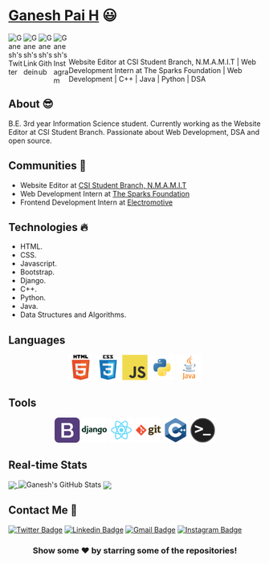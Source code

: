  # <a href="https://www.linkedin.com/in/ganeshpaih24/">Ganesh Pai H</a> :smiley:
 
 <a href="https://twitter.com/ganeshpaih24">
  <img align="left" alt="Ganesh's Twitter" width="30px" src="https://cdn.jsdelivr.net/npm/simple-icons@v3/icons/twitter.svg" />
</a>
<a href="https://linkedin.com/in/ganeshpaih24">
  <img align="left" alt="Ganesh's Linkdein" width="30px" src="https://cdn.jsdelivr.net/npm/simple-icons@v3/icons/linkedin.svg" />
</a>
<a href="https://github.com/ganeshpaih24">
  <img align="left" alt="Ganesh's Github" width="30px" src="https://cdn.jsdelivr.net/npm/simple-icons@v3/icons/github.svg" />
</a>
<a href="https://instagram.com/ganeshpaih24">
  <img align="left" alt="Ganesh's Instagram" width="30px" src="https://cdn.jsdelivr.net/npm/simple-icons@v3/icons/instagram.svg" />
</a>

<br/>
<br/>

Website Editor at CSI Student Branch, N.M.A.M.I.T | Web Development Intern at The Sparks Foundation | Web Development | C++ | Java | Python | DSA

## About :sunglasses:
B.E. 3rd year Information Science student. Currently working as the Website Editor at CSI Student Branch. Passionate about Web Development, DSA and open source.

## Communities :dancers:
- Website Editor at [CSI Student Branch, N.M.A.M.I.T](https://in.linkedin.com/company/csi-student-branch-nmamit)
- Web Development Intern at [The Sparks Foundation](https://www.thesparksfoundationsingapore.org/) 
- Frontend Development Intern at [Electromotive](https://in.linkedin.com/company/electromotive-club)

## Technologies :fire:
- HTML.
- CSS.
- Javascript.
- Bootstrap.
- Django.
- C++.
- Python.
- Java.
- Data Structures and Algorithms.

<!-- <b>Languages and Tools:** </b> -->
## Languages
<p align="center">
<code><img height="50px" src="https://raw.githubusercontent.com/github/explore/80688e429a7d4ef2fca1e82350fe8e3517d3494d/topics/html/html.png"></code>
<code><img height="50px" src="https://raw.githubusercontent.com/github/explore/80688e429a7d4ef2fca1e82350fe8e3517d3494d/topics/css/css.png"></code>
<code><img height="50px" src="https://raw.githubusercontent.com/github/explore/80688e429a7d4ef2fca1e82350fe8e3517d3494d/topics/javascript/javascript.png"></code>
<code><img height="50px" src="https://raw.githubusercontent.com/github/explore/80688e429a7d4ef2fca1e82350fe8e3517d3494d/topics/python/python.png"></code>
<code><img height="50px" src="https://raw.githubusercontent.com/github/explore/80688e429a7d4ef2fca1e82350fe8e3517d3494d/topics/java/java.png"></code>
</p>

## Tools
<p align="center">
<code><img height="50px" src="https://raw.githubusercontent.com/github/explore/80688e429a7d4ef2fca1e82350fe8e3517d3494d/topics/bootstrap/bootstrap.png"></code>
<code><img height="50px" src="https://raw.githubusercontent.com/github/explore/80688e429a7d4ef2fca1e82350fe8e3517d3494d/topics/django/django.png"></code>
<code><img height="50px" src="https://raw.githubusercontent.com/github/explore/80688e429a7d4ef2fca1e82350fe8e3517d3494d/topics/react/react.png"></code>
<code><img height="50px" src="https://raw.githubusercontent.com/github/explore/80688e429a7d4ef2fca1e82350fe8e3517d3494d/topics/git/git.png"></code>
<code><img height="50px" src="https://raw.githubusercontent.com/github/explore/80688e429a7d4ef2fca1e82350fe8e3517d3494d/topics/cpp/cpp.png"></code>
<code><img height="50px" src="https://raw.githubusercontent.com/github/explore/80688e429a7d4ef2fca1e82350fe8e3517d3494d/topics/terminal/terminal.png"></code>

## Real-time Stats
<a href="https://github.com/ganeshpaih24">
  <img align="center" src="https://github-readme-stats.vercel.app/api/top-langs/?username=ganeshpaih24&theme=radical" />
</a>
<img src="https://github-readme-stats.vercel.app/api?username=ganeshpaih24&&show_icons=true&theme=radical&line_height=27&v=5" alt="Ganesh's GitHub Stats" />


<a href="https://github.com/ganeshpaih24/SCL-2022-DataPirates">
  <!-- Change the `github-readme-stats.anuraghazra1.vercel.app` to `github-readme-stats.vercel.app`  -->
  <img align="center" src="https://github-readme-stats.vercel.app/api/pin/?username=ganeshpaih24&repo=SCL-2022-DataPirates&theme=radical" />
</a>    


##  Contact Me 📱
[![Twitter Badge](https://img.shields.io/badge/-@ganeshpaih24-1ca0f1?style=flat-square&labelColor=1ca0f1&logo=twitter&logoColor=white&link=https://twitter.com/ganeshpaih24)](https://twitter.com/ganeshpaih24) [![Linkedin Badge](https://img.shields.io/badge/-ganeshpaih24-blue?style=flat-square&logo=Linkedin&logoColor=white&link=https://www.linkedin.com/in/ganeshpaih24/)](https://www.linkedin.com/in/ganeshpaih24/) [![Gmail Badge](https://img.shields.io/badge/-ganeshpaih24@gmail.com-c14438?style=flat-square&logo=Gmail&logoColor=white&link=mailto:ganeshpaih24@gmail.com)](mailto:ganeshpaih24@gmail.com) [![Instagram Badge](https://img.shields.io/badge/-@ganeshpaih24-e4405f?style=flat-square&labelColor=f94877&logo=instagram&logoColor=white&link=https://www.instagram.com/ganeshpaih24/)](https://www.instagram.com/ganeshpaih24/)


<div align="center">

### Show some ❤️ by starring some of the repositories!

</div>










   
